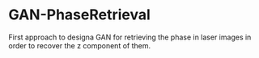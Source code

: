# GAN-PhaseRetrieval

First approach to designa GAN for retrieving the phase in laser images in order to recover the z component of them.
